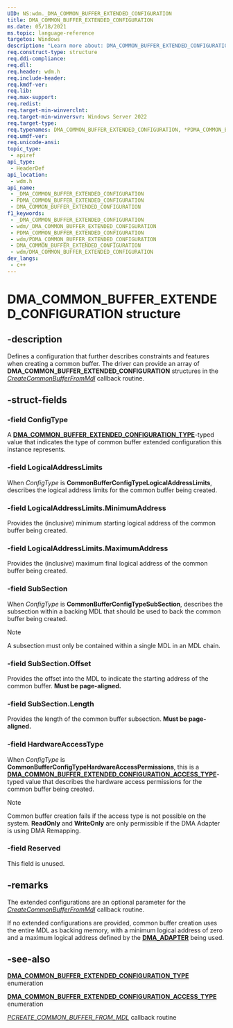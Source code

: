 ```yaml
---
UID: NS:wdm._DMA_COMMON_BUFFER_EXTENDED_CONFIGURATION
title: DMA_COMMON_BUFFER_EXTENDED_CONFIGURATION
ms.date: 05/18/2021
ms.topic: language-reference
targetos: Windows
description: "Learn more about: DMA_COMMON_BUFFER_EXTENDED_CONFIGURATION structure"
req.construct-type: structure
req.ddi-compliance:
req.dll:
req.header: wdm.h
req.include-header:
req.kmdf-ver:
req.lib:
req.max-support:
req.redist:
req.target-min-winverclnt:
req.target-min-winversvr: Windows Server 2022
req.target-type:
req.typenames: DMA_COMMON_BUFFER_EXTENDED_CONFIGURATION, *PDMA_COMMON_BUFFER_EXTENDED_CONFIGURATION
req.umdf-ver:
req.unicode-ansi:
topic_type:
 - apiref
api_type:
 - HeaderDef
api_location:
 - wdm.h
api_name:
 - _DMA_COMMON_BUFFER_EXTENDED_CONFIGURATION
 - PDMA_COMMON_BUFFER_EXTENDED_CONFIGURATION
 - DMA_COMMON_BUFFER_EXTENDED_CONFIGURATION
f1_keywords:
 - _DMA_COMMON_BUFFER_EXTENDED_CONFIGURATION
 - wdm/_DMA_COMMON_BUFFER_EXTENDED_CONFIGURATION
 - PDMA_COMMON_BUFFER_EXTENDED_CONFIGURATION
 - wdm/PDMA_COMMON_BUFFER_EXTENDED_CONFIGURATION
 - DMA_COMMON_BUFFER_EXTENDED_CONFIGURATION
 - wdm/DMA_COMMON_BUFFER_EXTENDED_CONFIGURATION
dev_langs:
 - c++
---
```


# DMA_COMMON_BUFFER_EXTENDED_CONFIGURATION structure

## -description

Defines a configuration that further describes constraints and features when creating a common buffer. The driver can provide an array of **DMA_COMMON_BUFFER_EXTENDED_CONFIGURATION** structures in the [*CreateCommonBufferFromMdl*](nc-wdm-pcreate-common-buffer-from-mdl.md) callback routine.

## -struct-fields

### -field ConfigType

A [**DMA_COMMON_BUFFER_EXTENDED_CONFIGURATION_TYPE**](ne-wdm-_dma_common_buffer_extended_configuration_type.md)-typed value that indicates the type of common buffer extended configuration this instance represents.

### -field LogicalAddressLimits

When *ConfigType* is **CommonBufferConfigTypeLogicalAddressLimits**, describes the logical address limits for the common buffer being created.

### -field LogicalAddressLimits.MinimumAddress

Provides the (inclusive) minimum starting logical address of the common buffer being created.

### -field LogicalAddressLimits.MaximumAddress

Provides the (inclusive) maximum final logical address of the common buffer being created.

### -field SubSection

When *ConfigType* is **CommonBufferConfigTypeSubSection**, describes the subsection within a backing MDL that should be used to back the common buffer being created.

> [!NOTE]
> A subsection must only be contained within a single MDL in an MDL chain.

### -field SubSection.Offset

Provides the offset into the MDL to indicate the starting address of the common buffer. **Must be page-aligned.**

### -field SubSection.Length

Provides the length of the common buffer subsection. **Must be page-aligned.**

### -field HardwareAccessType

When *ConfigType* is **CommonBufferConfigTypeHardwareAccessPermissions**, this is a [**DMA_COMMON_BUFFER_EXTENDED_CONFIGURATION_ACCESS_TYPE**](ne-wdm-dma_common_buffer_extended_configuration_access_type.md)-typed value that describes the hardware access permissions for the common buffer being created.

> [!NOTE]
> Common buffer creation fails if the access type is not possible on the system. **ReadOnly** and **WriteOnly** are only permissible if the DMA Adapter is using DMA Remapping.

### -field Reserved

This field is unused.

## -remarks

The extended configurations are an optional parameter for the [*CreateCommonBufferFromMdl*](nc-wdm-pcreate-common-buffer-from-mdl.md) callback routine.

If no extended configurations are provided, common buffer creation uses the entire MDL as backing memory, with a minimum logical address of zero and a maximum logical address defined by the [**DMA_ADAPTER**](ns-wdm-_dma_adapter.md) being used.

## -see-also

[**DMA_COMMON_BUFFER_EXTENDED_CONFIGURATION_TYPE**](ne-wdm-_dma_common_buffer_extended_configuration_type.md) enumeration

[**DMA_COMMON_BUFFER_EXTENDED_CONFIGURATION_ACCESS_TYPE**](ne-wdm-dma_common_buffer_extended_configuration_access_type.md) enumeration

[*PCREATE_COMMON_BUFFER_FROM_MDL*](nc-wdm-pcreate-common-buffer-from-mdl.md) callback routine

